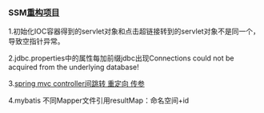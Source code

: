 ### SSM[重构项目](https://github.com/Charlie12138/EndlessGit/tree/master/%E4%B8%80%E4%BA%8C%E8%BD%AE%E9%A1%B9%E7%9B%AE/liqinglin_onlineOrderMealsSystem(SSM))

1.初始化IOC容器得到的servlet对象和点击超链接转到的servlet对象不是同一个，导致空指针异常。

2.jdbc.properties中的属性每加前缀jdbc出现Connections could not be acquired from the underlying database!

3.[spring mvc controller间跳转 重定向 传参](https://blog.csdn.net/jackpk/article/details/19121777)

4.mybatis 不同Mapper文件引用resultMap：命名空间+id